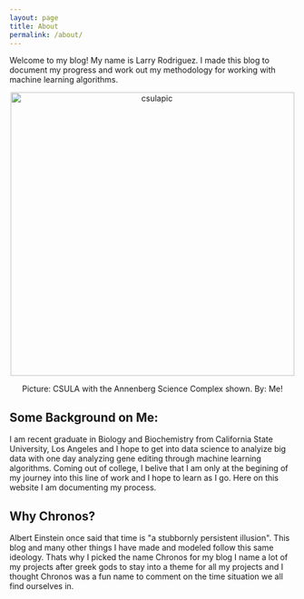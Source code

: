 ```yaml
---
layout: page
title: About
permalink: /about/
---
```



<!-- This is the base Jekyll theme. You can find out more info about customizing your Jekyll theme, as well as basic Jekyll usage documentation at [jekyllrb.com](https://jekyllrb.com/)

You can find the source code for Minima at GitHub:
[jekyll][jekyll-organization] /
[minima](https://github.com/jekyll/minima)

You can find the source code for Jekyll at GitHub:
[jekyll][jekyll-organization] /
[jekyll](https://github.com/jekyll/jekyll)


[jekyll-organization]: https://github.com/jekyll -->

<style type="text/css" media="screen">
  .container {
    margin: 10px auto;
    max-width: 600px;
    text-align: center;
  }
  h1 {
    margin: 30px 0;
    font-size: 4em;
    line-height: 1;
    letter-spacing: -1px;
  }
</style>



Welcome to my blog! My name is Larry Rodriguez. I made this blog to document my progress and work out my methodology for working with machine learning algorithms. 


<div class="container">
<a href="https://imgbb.com/"><img width="500" img src="https://i.ibb.co/SNKLbTp/csulapic.png" alt="csulapic" border="0"></a>
<p>Picture: CSULA with the Annenberg Science Complex shown. By: Me!</p>
</div>

## Some Background on Me: 

I am recent graduate in Biology and Biochemistry from California State University, Los Angeles and I hope to get into data science to analyize big data with one day analyzing gene editing through machine learning algorithms. Coming out of college, I belive that I am only at the begining of my journey into this line of work and I hope to learn as I go. Here on this website I am documenting my process.


## Why Chronos?  

Albert Einstein once said that time is "a stubbornly persistent illusion". This blog and many other things I have made and modeled follow this same ideology. Thats why I picked the name Chronos for my blog I name a lot of my projects after greek gods to stay into a theme for all my projects and I thought Chronos was a fun name to comment on the time situation we all find ourselves in. 